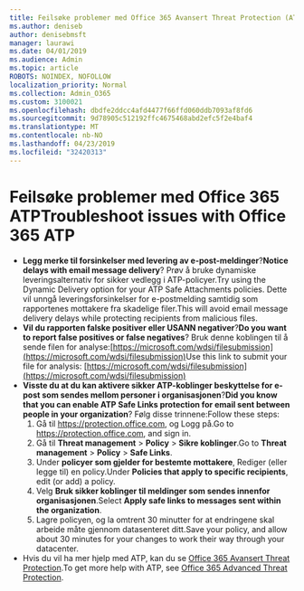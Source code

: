 ```yaml
---
title: Feilsøke problemer med Office 365 Avansert Threat Protection (ATP)
ms.author: deniseb
author: denisebmsft
manager: laurawi
ms.date: 04/01/2019
ms.audience: Admin
ms.topic: article
ROBOTS: NOINDEX, NOFOLLOW
localization_priority: Normal
ms.collection: Admin_O365
ms.custom: 3100021
ms.openlocfilehash: dbdfe2ddcc4afd4477f66ffd060ddb7093af8fd6
ms.sourcegitcommit: 9d78905c512192ffc4675468abd2efc5f2e4baf4
ms.translationtype: MT
ms.contentlocale: nb-NO
ms.lasthandoff: 04/23/2019
ms.locfileid: "32420313"
---
```

# <a name="troubleshoot-issues-with-office-365-atp"></a><span data-ttu-id="4c440-102">Feilsøke problemer med Office 365 ATP</span><span class="sxs-lookup"><span data-stu-id="4c440-102">Troubleshoot issues with Office 365 ATP</span></span>

- <span data-ttu-id="4c440-103">**Legg merke til forsinkelser med levering av e-post-meldinger**?</span><span class="sxs-lookup"><span data-stu-id="4c440-103">**Notice delays with email message delivery**?</span></span> <span data-ttu-id="4c440-104">Prøv å bruke dynamiske leveringsalternativ for sikker vedlegg i ATP-policyer.</span><span class="sxs-lookup"><span data-stu-id="4c440-104">Try using the Dynamic Delivery option for your ATP Safe Attachments policies.</span></span> <span data-ttu-id="4c440-105">Dette vil unngå leveringsforsinkelser for e-postmelding samtidig som rapportenes mottakere fra skadelige filer.</span><span class="sxs-lookup"><span data-stu-id="4c440-105">This will avoid email message delivery delays while protecting recipients from malicious files.</span></span>
- <span data-ttu-id="4c440-106">**Vil du rapporten falske positiver eller USANN negativer**?</span><span class="sxs-lookup"><span data-stu-id="4c440-106">**Do you want to report false positives or false negatives**?</span></span> <span data-ttu-id="4c440-107">Bruk denne koblingen til å sende filen for analyse:[https://microsoft.com/wdsi/filesubmission](https://microsoft.com/wdsi/filesubmission)</span><span class="sxs-lookup"><span data-stu-id="4c440-107">Use this link to submit your file for analysis: [https://microsoft.com/wdsi/filesubmission](https://microsoft.com/wdsi/filesubmission)</span></span>
- <span data-ttu-id="4c440-108">**Visste du at du kan aktivere sikker ATP-koblinger beskyttelse for e-post som sendes mellom personer i organisasjonen**?</span><span class="sxs-lookup"><span data-stu-id="4c440-108">**Did you know that you can enable ATP Safe Links protection for email sent between people in your organization**?</span></span> <span data-ttu-id="4c440-109">Følg disse trinnene:</span><span class="sxs-lookup"><span data-stu-id="4c440-109">Follow these steps:</span></span>
    1. <span data-ttu-id="4c440-110">Gå til https://protection.office.com, og Logg på.</span><span class="sxs-lookup"><span data-stu-id="4c440-110">Go to https://protection.office.com, and sign in.</span></span>
    2. <span data-ttu-id="4c440-111">Gå til **Threat management** > **Policy** > **Sikre koblinger**.</span><span class="sxs-lookup"><span data-stu-id="4c440-111">Go to **Threat management** > **Policy** > **Safe Links**.</span></span>
    3. <span data-ttu-id="4c440-112">Under **policyer som gjelder for bestemte mottakere**, Rediger (eller legge til) en policy.</span><span class="sxs-lookup"><span data-stu-id="4c440-112">Under **Policies that apply to specific recipients**, edit (or add) a policy.</span></span>
    4. <span data-ttu-id="4c440-113">Velg **Bruk sikker koblinger til meldinger som sendes innenfor organisasjonen**.</span><span class="sxs-lookup"><span data-stu-id="4c440-113">Select **Apply safe links to messages sent within the organization**.</span></span>
    5. <span data-ttu-id="4c440-114">Lagre policyen, og la omtrent 30 minutter for at endringene skal arbeide måte gjennom datasenteret ditt.</span><span class="sxs-lookup"><span data-stu-id="4c440-114">Save your policy, and allow about 30 minutes for your changes to work their way through your datacenter.</span></span>
- <span data-ttu-id="4c440-115">Hvis du vil ha mer hjelp med ATP, kan du se [Office 365 Avansert Threat Protection](https://docs.microsoft.com/office365/securitycompliance/office-365-atp).</span><span class="sxs-lookup"><span data-stu-id="4c440-115">To get more help with ATP, see [Office 365 Advanced Threat Protection](https://docs.microsoft.com/office365/securitycompliance/office-365-atp).</span></span>
